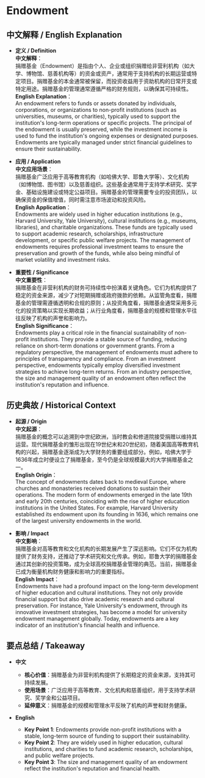 # Endowment

## 中文解释 / English Explanation

* **定义 / Definition**  
  **中文解释**：  
  捐赠基金（Endowment）是指由个人、企业或组织捐赠给非营利机构（如大学、博物馆、慈善机构等）的资金或资产，通常用于支持机构的长期运营或特定项目。捐赠基金的本金通常被保留，而投资收益用于资助机构的日常开支或特定用途。捐赠基金的管理通常遵循严格的财务规则，以确保其可持续性。  
  **English Explanation**：  
  An endowment refers to funds or assets donated by individuals, corporations, or organizations to non-profit institutions (such as universities, museums, or charities), typically used to support the institution's long-term operations or specific projects. The principal of the endowment is usually preserved, while the investment income is used to fund the institution's ongoing expenses or designated purposes. Endowments are typically managed under strict financial guidelines to ensure their sustainability.

* **应用 / Application**  
  **中文应用场景**：  
  捐赠基金广泛应用于高等教育机构（如哈佛大学、耶鲁大学等）、文化机构（如博物馆、图书馆）以及慈善组织。这些基金通常用于支持学术研究、奖学金、基础设施建设或特定公益项目。捐赠基金的管理需要专业的投资团队，以确保资金的保值增值，同时需注意市场波动和投资风险。  
  **English Application**：  
  Endowments are widely used in higher education institutions (e.g., Harvard University, Yale University), cultural institutions (e.g., museums, libraries), and charitable organizations. These funds are typically used to support academic research, scholarships, infrastructure development, or specific public welfare projects. The management of endowments requires professional investment teams to ensure the preservation and growth of the funds, while also being mindful of market volatility and investment risks.

* **重要性 / Significance**  
  **中文重要性**：  
  捐赠基金在非营利机构的财务可持续性中扮演着关键角色。它们为机构提供了稳定的资金来源，减少了对短期捐赠或政府拨款的依赖。从监管角度看，捐赠基金的管理需遵循透明和合规的原则；从投资角度看，捐赠基金通常采用多元化的投资策略以实现长期收益；从行业角度看，捐赠基金的规模和管理水平往往反映了机构的声誉和影响力。  
  **English Significance**：  
  Endowments play a critical role in the financial sustainability of non-profit institutions. They provide a stable source of funding, reducing reliance on short-term donations or government grants. From a regulatory perspective, the management of endowments must adhere to principles of transparency and compliance. From an investment perspective, endowments typically employ diversified investment strategies to achieve long-term returns. From an industry perspective, the size and management quality of an endowment often reflect the institution's reputation and influence.

## 历史典故 / Historical Context

* **起源 / Origin**  
  **中文起源**：  
  捐赠基金的概念可以追溯到中世纪欧洲，当时教会和修道院接受捐赠以维持其运营。现代捐赠基金的雏形出现在19世纪末和20世纪初，随着美国高等教育机构的兴起，捐赠基金逐渐成为大学财务的重要组成部分。例如，哈佛大学于1636年成立时便设立了捐赠基金，至今仍是全球规模最大的大学捐赠基金之一。  
  **English Origin**：  
  The concept of endowments dates back to medieval Europe, where churches and monasteries received donations to sustain their operations. The modern form of endowments emerged in the late 19th and early 20th centuries, coinciding with the rise of higher education institutions in the United States. For example, Harvard University established its endowment upon its founding in 1636, which remains one of the largest university endowments in the world.

* **影响 / Impact**  
  **中文影响**：  
  捐赠基金对高等教育和文化机构的长期发展产生了深远影响。它们不仅为机构提供了财务支持，还推动了学术研究和文化传承。例如，耶鲁大学的捐赠基金通过其创新的投资策略，成为全球高校捐赠基金管理的典范。当前，捐赠基金已成为衡量机构财务健康和影响力的重要指标。  
  **English Impact**：  
  Endowments have had a profound impact on the long-term development of higher education and cultural institutions. They not only provide financial support but also drive academic research and cultural preservation. For instance, Yale University's endowment, through its innovative investment strategies, has become a model for university endowment management globally. Today, endowments are a key indicator of an institution's financial health and influence.

## 要点总结 / Takeaway

* **中文**  
  - **核心价值**：捐赠基金为非营利机构提供了长期稳定的资金来源，支持其可持续发展。  
  - **使用场景**：广泛应用于高等教育、文化机构和慈善组织，用于支持学术研究、奖学金和公益项目。  
  - **延伸意义**：捐赠基金的规模和管理水平反映了机构的声誉和财务健康。

* **English**  
  - **Key Point 1**: Endowments provide non-profit institutions with a stable, long-term source of funding to support their sustainability.  
  - **Key Point 2**: They are widely used in higher education, cultural institutions, and charities to fund academic research, scholarships, and public welfare projects.  
  - **Key Point 3**: The size and management quality of an endowment reflect the institution's reputation and financial health.